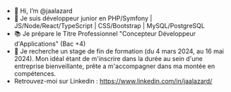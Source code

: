 - 👋 Hi, I’m @jaalazard
- 🌱 Je suis développeur junior en PHP/Symfony | JS/Node/React/TypeScript | CSS/Bootstrap | MySQL/PostgreSQL
- 📚 Je prépare le Titre Professionnel "Concepteur Développeur d'Applications" (Bac +4)
- 👀 Je recherche un stage de fin de formation (du 4 mars 2024, au 16 mai 2024). Mon idéal étant de m'inscrire dans la durée au sein d'une entreprise bienveillante, prête a m'accompagner dans ma montée en compétences.
- Retrouvez-moi sur Linkedin : https://www.linkedin.com/in/jaalazard/
<!---
jaalazard/jaalazard is a ✨ special ✨ repository because its `README.md` (this file) appears on your GitHub profile.
You can click the Preview link to take a look at your changes.
--->
